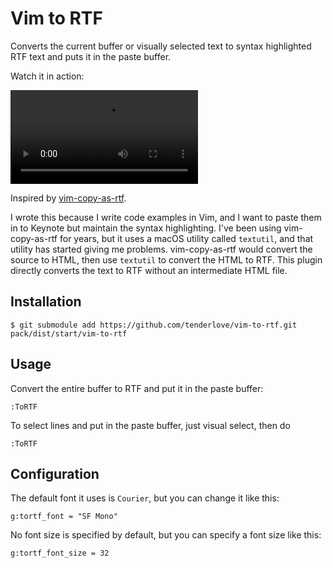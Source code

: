 # Vim to RTF

Converts the current buffer or visually selected text to syntax highlighted RTF
text and puts it in the paste buffer.

Watch it in action:

<video src="https://github.com/tenderlove/vim-to-rtf/assets/3124/f50894d9-1eff-44c6-9531-e85f15bc7171" width="300"></video>

Inspired by [vim-copy-as-rtf](https://github.com/zerowidth/vim-copy-as-rtf).

I wrote this because I write code examples in Vim, and I want to paste them
in to Keynote but maintain the syntax highlighting.  I've been using
vim-copy-as-rtf for years, but it uses a macOS utility called `textutil`, and
that utility has started giving me problems.  vim-copy-as-rtf would convert
the source to HTML, then use `textutil` to convert the HTML to RTF.  This
plugin directly converts the text to RTF without an intermediate HTML file.

## Installation

```
$ git submodule add https://github.com/tenderlove/vim-to-rtf.git pack/dist/start/vim-to-rtf
```

## Usage

Convert the entire buffer to RTF and put it in the paste buffer:

```
:ToRTF
```

To select lines and put in the paste buffer, just visual select, then do

```
:ToRTF
```

## Configuration

The default font it uses is `Courier`, but you can change it like this:

```vim
g:tortf_font = "SF Mono"
```

No font size is specified by default, but you can specify a font size like this:

```vim
g:tortf_font_size = 32
```
